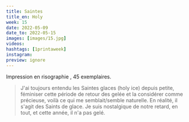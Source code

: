 ```yaml
---
title: Saintes 
title_en: Holy
week: 15
date: 2022-05-09
date_to: 2022-05-15
images: [images/15.jpg]
videos: 
hashtags: [1printaweek]
instagram: 
preview: ignore
---
```




Impression en risographie , 45 exemplaires.

> J'ai toujours entendu les Saintes glaces (holy ice) depuis petite, féminiser cette période  de retour des gelée et la considérer comme précieuse, voilà ce qui me semblait/semble naturelle. En réalité, il s'agit des Saints de glace. Je suis nostalgique de notre retard, en tout, et cette année, il n'a pas gelé.


